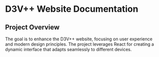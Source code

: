 # D3V++ Website Documentation

## Project Overview
The goal is to enhance the D3V++ website, focusing on user experience and modern design
principles. 
The project leverages React for creating a dynamic interface that adapts seamlessly to different
devices.

## 